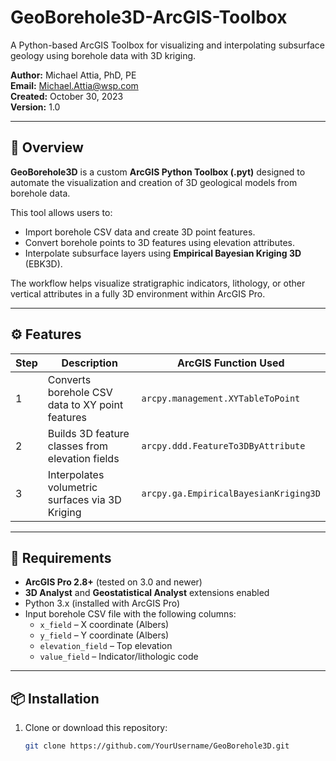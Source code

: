 # GeoBorehole3D-ArcGIS-Toolbox
A Python-based ArcGIS Toolbox for visualizing and interpolating subsurface geology using borehole data with 3D kriging.

**Author:** Michael Attia, PhD, PE  
**Email:** Michael.Attia@wsp.com  
**Created:** October 30, 2023  
**Version:** 1.0  

---

## 📖 Overview

**GeoBorehole3D** is a custom **ArcGIS Python Toolbox (.pyt)** designed to automate the visualization and creation of 3D geological models from borehole data.

This tool allows users to:
- Import borehole CSV data and create 3D point features.
- Convert borehole points to 3D features using elevation attributes.
- Interpolate subsurface layers using **Empirical Bayesian Kriging 3D** (EBK3D).

The workflow helps visualize stratigraphic indicators, lithology, or other vertical attributes in a fully 3D environment within ArcGIS Pro.

---

## ⚙️ Features

| Step | Description | ArcGIS Function Used |
|------|--------------|----------------------|
| 1 | Converts borehole CSV data to XY point features | `arcpy.management.XYTableToPoint` |
| 2 | Builds 3D feature classes from elevation fields | `arcpy.ddd.FeatureTo3DByAttribute` |
| 3 | Interpolates volumetric surfaces via 3D Kriging | `arcpy.ga.EmpiricalBayesianKriging3D` |

---

## 🧩 Requirements

- **ArcGIS Pro 2.8+** (tested on 3.0 and newer)
- **3D Analyst** and **Geostatistical Analyst** extensions enabled
- Python 3.x (installed with ArcGIS Pro)
- Input borehole CSV file with the following columns:
  - `x_field` – X coordinate (Albers)
  - `y_field` – Y coordinate (Albers)
  - `elevation_field` – Top elevation
  - `value_field` – Indicator/lithologic code

---

## 📦 Installation

1. Clone or download this repository:
   ```bash
   git clone https://github.com/YourUsername/GeoBorehole3D.git
